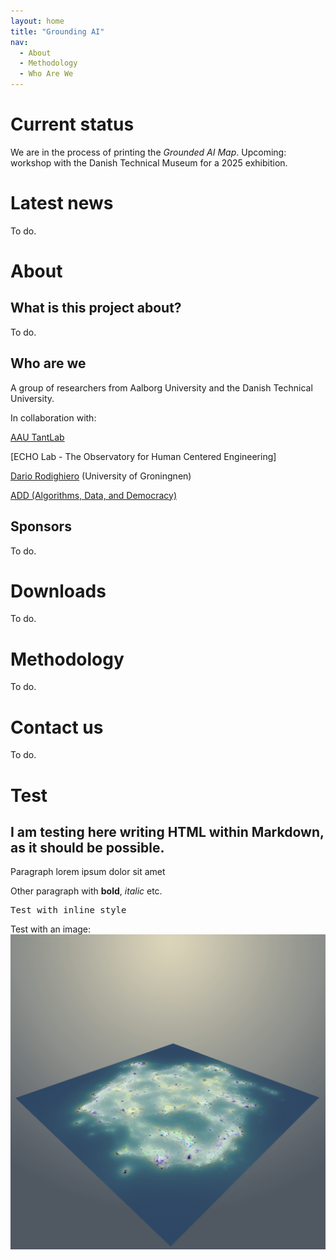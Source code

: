 ```yaml
---
layout: home
title: "Grounding AI"
nav: 
  - About
  - Methodology
  - Who Are We
---
```


# Current status

We are in the process of printing the *Grounded AI Map*.
Upcoming: workshop with the Danish Technical Museum for a 2025 exhibition.

# Latest news

To do.

# About

## What is this project about?

To do.

## Who are we

A group of researchers from Aalborg University and the Danish Technical University.

In collaboration with: 

[AAU TantLab](https://www.en.culture.aau.dk/research/research-groups/tantlab)

[ECHO Lab - The Observatory for Human Centered Engineering]

[Dario Rodighiero](https://dariorodighiero.com) (University of Groningnen) 

[ADD (Algorithms, Data, and Democracy)](https://algorithms.dk)



## Sponsors

To do.

# Downloads

To do.

# Methodology

To do.

# Contact us

To do.

# Test

<div>
  <h2>I am testing here writing HTML within Markdown, as it should be possible.</h2>
  <p>Paragraph lorem ipsum dolor sit amet</p>
  <p>Other paragraph with <strong>bold</strong>, <em>italic</em> etc.</p>
  <p style="font-family:Monospace">Test with inline style</p>
  <p>Test with an image: <img src="/assets/images/logo.png"></p>
</div>



